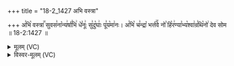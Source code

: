 +++
title = "18-2_1427 अभि वस्त्रा"

+++
अ꣣भि꣡ वस्त्रा꣢꣯ सुवस꣣ना꣡न्य꣢र्षा꣣भि꣢ धे꣣नूः꣢ सु꣣दु꣡घाः꣢ पू꣣य꣡मा꣢नः। अ꣣भि꣡ च꣣न्द्रा꣡ भर्त्त꣢꣯वे नो꣣ हि꣡र꣢ण्या꣣भ्य꣡श्वा꣢न्र꣣थि꣡नो꣢ देव सोम ॥ 18-2:1427 ॥

<details><summary>मूलम् (VC)</summary>

अ꣣भि꣡ वस्त्रा꣢꣯ सुवस꣣ना꣡न्य꣢र्षा꣣भि꣢ धे꣣नूः꣢ सु꣣दु꣡घाः꣢ पू꣣य꣡मा꣢नः । अ꣣भि꣢ च꣣न्द्रा꣡ भर्त꣢꣯वे नो꣣ हि꣡र꣢ण्या꣣भ्य꣡श्वा꣢न्र꣣थि꣡नो꣢ देव सोम ॥१४२७॥
</details>

<details><summary>विस्वर-मूलम् (VC)</summary>

अभि वस्त्रा सुवसनान्यर्षाभि धेनूः सुदुघाः पूयमानः । अभि चन्द्रा भर्तवे नो हिरण्याभ्यश्वान्रथिनो देव सोम ॥१४२७॥
</details>